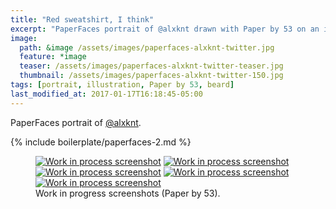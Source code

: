 ```yaml
---
title: "Red sweatshirt, I think"
excerpt: "PaperFaces portrait of @alxknt drawn with Paper by 53 on an iPad."
image: 
  path: &image /assets/images/paperfaces-alxknt-twitter.jpg 
  feature: *image
  teaser: /assets/images/paperfaces-alxknt-twitter-teaser.jpg
  thumbnail: /assets/images/paperfaces-alxknt-twitter-150.jpg
tags: [portrait, illustration, Paper by 53, beard]
last_modified_at: 2017-01-17T16:18:45-05:00
---
```


PaperFaces portrait of [@alxknt](https://twitter.com/alxknt).

{% include boilerplate/paperfaces-2.md %}

<figure class="third">
	<a href="/assets/images/paperfaces-alxknt-process-1-lg.jpg"><img src="/assets/images/paperfaces-alxknt-process-1-750.jpg" alt="Work in process screenshot"></a>
	<a href="/assets/images/paperfaces-alxknt-process-2-lg.jpg"><img src="/assets/images/paperfaces-alxknt-process-2-600.jpg" alt="Work in process screenshot"></a>
	<a href="/assets/images/paperfaces-alxknt-process-3-lg.jpg"><img src="/assets/images/paperfaces-alxknt-process-3-600.jpg" alt="Work in process screenshot"></a>
	<a href="/assets/images/paperfaces-alxknt-process-4-lg.jpg"><img src="/assets/images/paperfaces-alxknt-process-4-600.jpg" alt="Work in process screenshot"></a>
	<a href="/assets/images/paperfaces-alxknt-process-5-lg.jpg"><img src="/assets/images/paperfaces-alxknt-process-5-600.jpg" alt="Work in process screenshot"></a>
	<figcaption>Work in progress screenshots (Paper by 53).</figcaption>
</figure>
